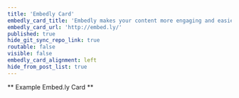 ```yaml
---
title: 'Embedly Card'
embedly_card_title: 'Embedly makes your content more engaging and easier to share | Embedly'
embedly_card_url: 'http://embed.ly/'
published: true
hide_git_sync_repo_link: true
routable: false
visible: false
embedly_card_alignment: left
hide_from_post_list: true
---
```


** Example Embed.ly Card **
